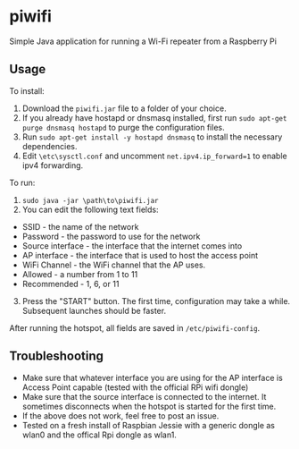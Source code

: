 # piwifi
Simple Java application for running a Wi-Fi repeater from a Raspberry Pi

## Usage
To install:
1. Download the `piwifi.jar` file to a folder of your choice.
2. If you already have hostapd or dnsmasq installed, first run `sudo apt-get purge dnsmasq hostapd` to purge the configuration files.
2. Run `sudo apt-get install -y hostapd dnsmasq` to install the necessary dependencies.
3. Edit `\etc\sysctl.conf` and uncomment `net.ipv4.ip_forward=1` to enable ipv4 forwarding.

To run:
1. `sudo java -jar \path\to\piwifi.jar`
2. You can edit the following text fields:
* SSID - the name of the network
* Password - the password to use for the network
* Source interface - the interface that the internet comes into
* AP interface - the interface that is used to host the access point
* WiFi Channel - the WiFi channel that the AP uses.
 * Allowed - a number from 1 to 11
 * Recommended - 1, 6, or 11
3. Press the "START" button. The first time, configuration may take a while. Subsequent launches should be faster.

After running the hotspot, all fields are saved in `/etc/piwifi-config`.

## Troubleshooting
* Make sure that whatever interface you are using for the AP interface is Access Point capable (tested with the official RPi wifi dongle)
* Make sure that the source interface is connected to the internet. It sometimes disconnects when the hotspot is started for the first time.
* If the above does not work, feel free to post an issue.
* Tested on a fresh install of Raspbian Jessie with a generic dongle as wlan0 and the offical Rpi dongle as wlan1.
